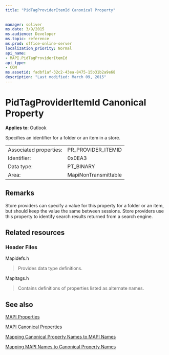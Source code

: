 ```yaml
---
title: "PidTagProviderItemId Canonical Property"
 
 
manager: soliver
ms.date: 3/9/2015
ms.audience: Developer
ms.topic: reference
ms.prod: office-online-server
localization_priority: Normal
api_name:
- MAPI.PidTagProviderItemId
api_type:
- COM
ms.assetid: fadbf1af-32c2-43ea-8475-15b31b2a9e68
description: "Last modified: March 09, 2015"
---
```


# PidTagProviderItemId Canonical Property

  
  
**Applies to**: Outlook 
  
Specifies an identifier for a folder or an item in a store.
  
|||
|:-----|:-----|
|Associated properties:  <br/> |PR_PROVIDER_ITEMID  <br/> |
|Identifier:  <br/> |0x0EA3  <br/> |
|Data type:  <br/> |PT_BINARY  <br/> |
|Area:  <br/> |MapiNonTransmittable  <br/> |
   
## Remarks

Store providers can specify a value for this property for a folder or an item, but should keep the value the same between sessions. Store providers use this property to identify search results returned from a search engine.
  
## Related resources

### Header Files

Mapidefs.h
  
> Provides data type definitions.
    
Mapitags.h
  
> Contains definitions of properties listed as alternate names.
    
## See also



[MAPI Properties](mapi-properties.md)
  
[MAPI Canonical Properties](mapi-canonical-properties.md)
  
[Mapping Canonical Property Names to MAPI Names](mapping-canonical-property-names-to-mapi-names.md)
  
[Mapping MAPI Names to Canonical Property Names](mapping-mapi-names-to-canonical-property-names.md)

